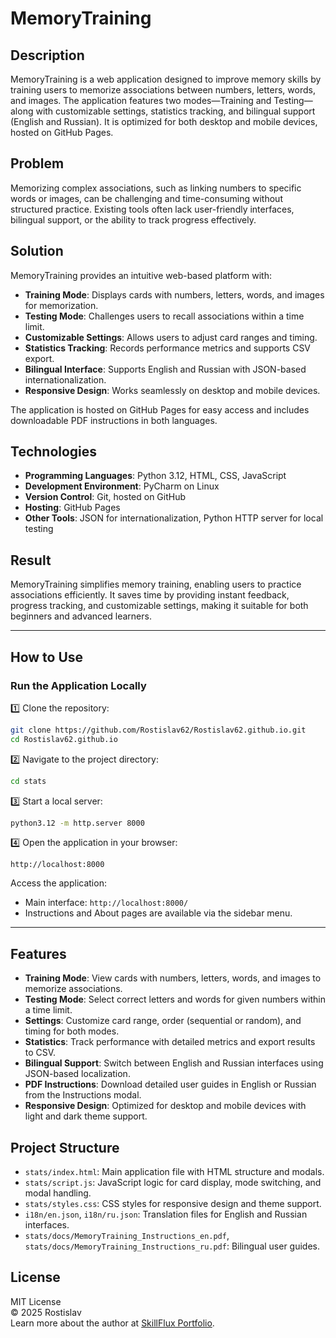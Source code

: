 # MemoryTraining

## Description
MemoryTraining is a web application designed to improve memory skills by training users to memorize associations between numbers, letters, words, and images. The application features two modes—Training and Testing—along with customizable settings, statistics tracking, and bilingual support (English and Russian). It is optimized for both desktop and mobile devices, hosted on GitHub Pages.

## Problem
Memorizing complex associations, such as linking numbers to specific words or images, can be challenging and time-consuming without structured practice. Existing tools often lack user-friendly interfaces, bilingual support, or the ability to track progress effectively.

## Solution
MemoryTraining provides an intuitive web-based platform with:
- **Training Mode**: Displays cards with numbers, letters, words, and images for memorization.
- **Testing Mode**: Challenges users to recall associations within a time limit.
- **Customizable Settings**: Allows users to adjust card ranges and timing.
- **Statistics Tracking**: Records performance metrics and supports CSV export.
- **Bilingual Interface**: Supports English and Russian with JSON-based internationalization.
- **Responsive Design**: Works seamlessly on desktop and mobile devices.

The application is hosted on GitHub Pages for easy access and includes downloadable PDF instructions in both languages.

## Technologies
- **Programming Languages**: Python 3.12, HTML, CSS, JavaScript
- **Development Environment**: PyCharm on Linux
- **Version Control**: Git, hosted on GitHub
- **Hosting**: GitHub Pages
- **Other Tools**: JSON for internationalization, Python HTTP server for local testing

## Result
MemoryTraining simplifies memory training, enabling users to practice associations efficiently. It saves time by providing instant feedback, progress tracking, and customizable settings, making it suitable for both beginners and advanced learners.

---

## How to Use

### Run the Application Locally
1️⃣ Clone the repository:
```bash
git clone https://github.com/Rostislav62/Rostislav62.github.io.git
cd Rostislav62.github.io
```

2️⃣ Navigate to the project directory:
```bash
cd stats
```

3️⃣ Start a local server:
```bash
python3.12 -m http.server 8000
```

4️⃣ Open the application in your browser:
```
http://localhost:8000
```

Access the application:
- Main interface: `http://localhost:8000/`
- Instructions and About pages are available via the sidebar menu.

---

## Features
- **Training Mode**: View cards with numbers, letters, words, and images to memorize associations.
- **Testing Mode**: Select correct letters and words for given numbers within a time limit.
- **Settings**: Customize card range, order (sequential or random), and timing for both modes.
- **Statistics**: Track performance with detailed metrics and export results to CSV.
- **Bilingual Support**: Switch between English and Russian interfaces using JSON-based localization.
- **PDF Instructions**: Download detailed user guides in English or Russian from the Instructions modal.
- **Responsive Design**: Optimized for desktop and mobile devices with light and dark theme support.

## Project Structure
- `stats/index.html`: Main application file with HTML structure and modals.
- `stats/script.js`: JavaScript logic for card display, mode switching, and modal handling.
- `stats/styles.css`: CSS styles for responsive design and theme support.
- `i18n/en.json`, `i18n/ru.json`: Translation files for English and Russian interfaces.
- `stats/docs/MemoryTraining_Instructions_en.pdf`, `stats/docs/MemoryTraining_Instructions_ru.pdf`: Bilingual user guides.

## License
MIT License  
© 2025 Rostislav  
Learn more about the author at [SkillFlux Portfolio](https://skillflux.dev/).